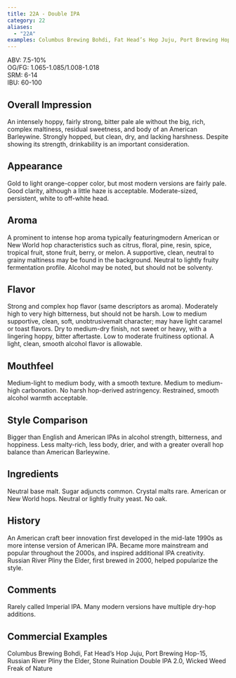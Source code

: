 ```yaml
---
title: 22A - Double IPA
category: 22
aliases: 
  - "22A"
examples: Columbus Brewing Bohdi, Fat Head’s Hop Juju, Port Brewing Hop-15, Russian River Pliny the Elder, Stone Ruination Double IPA 2.0, Wicked Weed Freak of Nature
---
```


ABV: 7.5-10%  
OG/FG: 1.065-1.085/1.008-1.018  
SRM: 6-14  
IBU: 60-100

## Overall Impression
An intensely hoppy, fairly strong, bitter pale ale without the big, rich, complex maltiness, residual sweetness, and body of an American Barleywine. Strongly hopped, but clean, dry, and lacking harshness. Despite showing its strength, drinkability is an important consideration.

## Appearance
Gold to light orange-copper color, but most modern versions are fairly pale. Good clarity, although a little haze is acceptable. Moderate-sized, persistent, white to off-white head.

## Aroma
A prominent to intense hop aroma typically featuringmodern American or New World hop characteristics such as citrus, floral, pine, resin, spice, tropical fruit, stone fruit, berry, or melon. A supportive, clean, neutral to grainy maltiness may be found in the background. Neutral to lightly fruity fermentation profile. Alcohol may be noted, but should not be solventy.

## Flavor
Strong and complex hop flavor (same descriptors as aroma). Moderately high to very high bitterness, but should not be harsh. Low to medium supportive, clean, soft, unobtrusivemalt character; may have light caramel or toast flavors. Dry to medium-dry finish, not sweet or heavy, with a lingering hoppy, bitter aftertaste. Low to moderate fruitiness optional. A light, clean, smooth alcohol flavor is allowable.

## Mouthfeel
Medium-light to medium body, with a smooth texture. Medium to medium-high carbonation. No harsh hop-derived astringency. Restrained, smooth alcohol warmth acceptable.

## Style Comparison
Bigger than English and American IPAs in alcohol strength, bitterness, and hoppiness. Less malty-rich, less body, drier, and with a greater overall hop balance than American Barleywine.

## Ingredients
Neutral base malt. Sugar adjuncts common. Crystal malts rare. American or New World hops. Neutral or lightly fruity yeast. No oak.

## History
An American craft beer innovation first developed in the mid-late 1990s as more intense version of American IPA. Became more mainstream and popular throughout the 2000s, and inspired additional IPA creativity. Russian River Pliny the Elder, first brewed in 2000, helped popularize the style.

## Comments
Rarely called Imperial IPA. Many modern versions have multiple dry-hop additions.

## Commercial Examples
Columbus Brewing Bohdi, Fat Head’s Hop Juju, Port Brewing Hop-15, Russian River Pliny the Elder, Stone Ruination Double IPA 2.0, Wicked Weed Freak of Nature